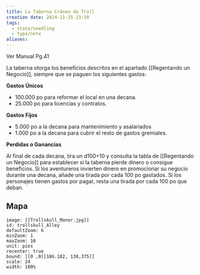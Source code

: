 ```yaml
---
title: La Taberna Cráneo de Troll
creation date: 2024-11-25 23:50
tags:
  - state/seedling
  - type/note
aliases:
---
```

Ver Manual Pg.41

La taberna otorga los beneficios descritos en el apartado [[Regentando un Negocio]], siempre que se paguen los siguientes gastos:

**Gastos Únicos**
- 100.000 po para reformar el local en una decana.
- 25.000 po para licencias y contratos.

**Gastos Fijos**
- 5.000 po a la decana para mantenimiento y asalariados
- 1.000 po a la decana para cubrir el resto de gastos gremiales.


**Perdidas o Ganancias**

Al final de cada decana, tira un d100+10 y consulta la tabla de [[Regentando un Negocio]] para establecer si la taberna pierde dinero o consigue beneficios. Si los aventureros invierten dinero en promocionar su negocio durante una decana, añade una tirada por cada 100 po gastados. Si los personajes tienen gastos por pagar, resta una tirada por cada 100 po que deban.


## Mapa


```leaflet
image: [[Trollskull_Manor.jpg]]
id: trollskull_Alley
defaultZoom: 6
minZoom: 1
maxZoom: 10
unit: pies
recenter: true
bound: [[0 ,0][186.182, 138,375]]
scale: 24
width: 100%
```